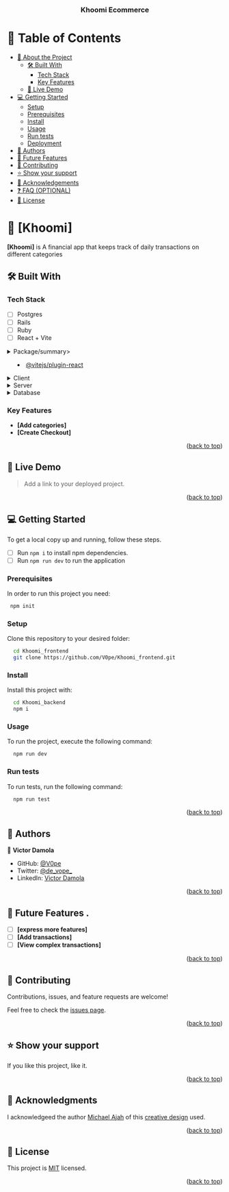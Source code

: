 <a name="readme-top"></a>

<div align="center">
  <br/>

  <h3><b>Khoomi Ecommerce</b></h3>

</div>

<!-- TABLE OF CONTENTS -->

# 📗 Table of Contents

- [📖 About the Project](#about-project)
  - [🛠 Built With](#built-with)
    - [Tech Stack](#tech-stack)
    - [Key Features](#key-features)
  - [🚀 Live Demo](#live-demo)
- [💻 Getting Started](#getting-started)
  - [Setup](#setup)
  - [Prerequisites](#prerequisites)
  - [Install](#install)
  - [Usage](#usage)
  - [Run tests](#run-tests)
  - [Deployment](#triangular_flag_on_post-deployment)
- [👥 Authors](#authors)
- [🔭 Future Features](#future-features)
- [🤝 Contributing](#contributing)
- [⭐️ Show your support](#support)
- [🙏 Acknowledgements](#acknowledgements)
- [❓ FAQ (OPTIONAL)](#faq)
- [📝 License](#license)

<!-- PROJECT DESCRIPTION -->

# 📖 [Khoomi] <a name="about-project"></a>

**[Khoomi]** is A financial app that keeps track of daily transactions on different categories

## 🛠 Built With <a name="built-with"></a>

### Tech Stack <a name="tech-stack"></a>

- [ ] Postgres
- [ ] Rails
- [ ] Ruby
- [ ] React + Vite

<details>
  <summary>Package/summary>
  <ul>
    <li><a href="https://github.com/vitejs/vite-plugin-react/blob/main/packages/plugin-react/README.md">@vitejs/plugin-react</a></li>
  </ul>
</details>

<details>
  <summary>Client</summary>
  <ul>
    <li><a href="https://www.w3schools.com/html/">HTML & Bootstrap</a></li>
  </ul>
</details>

<details>
  <summary>Server</summary>
  <ul>
    <li><a href="https://guides.rubyonrails.org/">Rails</a></li>
  </ul>
</details>

<details>
<summary>Database</summary>
  <ul>
    <li><a href="https://www.postgresql.org/">PostgreSQL</a></li>
  </ul>
</details>

<!-- Features -->

### Key Features <a name="key-features"></a>

- **[Add categories]**
- **[Create Checkout]**

<p align="right">(<a href="#readme-top">back to top</a>)</p>

<!-- LIVE DEMO -->

## 🚀 Live Demo <a name="live-demo"></a>

> Add a link to your deployed project.

<!-- - [Live Demo Link](https://rails-hvyl.onrender.com) -->

<p align="right">(<a href="#readme-top">back to top</a>)</p>

<!-- GETTING STARTED -->

## 💻 Getting Started <a name="getting-started"></a>

To get a local copy up and running, follow these steps.

- [ ] Run `npm i` to install npm dependencies.
- [ ] Run `npm run dev` to run the application

### Prerequisites

In order to run this project you need:


```sh
 npm init
```

### Setup

Clone this repository to your desired folder:


```sh
  cd Khoomi_frontend
  git clone https://github.com/V0pe/Khoomi_frontend.git
```

### Install

Install this project with:

```sh
  cd Khoomi_backend
  npm i
```

### Usage

To run the project, execute the following command:

```sh
  npm run dev
```

### Run tests

To run tests, run the following command:


```sh
  npm run test
```

<p align="right">(<a href="#readme-top">back to top</a>)</p>

<!-- AUTHORS -->

## 👥 Authors <a name="authors"></a>


👤 **Victor Damola**

- GitHub: [@V0pe](https://github.com/V0pe)
- Twitter: [@de_vope_](https://twitter.com/de_vope)
- LinkedIn: [Victor Damola](https://linkedin.com/in/victor-damola-aderibigbe-27931ab0)

<p align="right">(<a href="#readme-top">back to top</a>)</p>

<!-- FUTURE FEATURES -->

## 🔭 Future Features <a name="future-features"></a>.

- [ ] **[express more features]**
- [ ] **[Add transactions]**
- [ ] **[View complex transactions]**

<p align="right">(<a href="#readme-top">back to top</a>)</p>

<!-- CONTRIBUTING -->

## 🤝 Contributing <a name="contributing"></a>

Contributions, issues, and feature requests are welcome!

Feel free to check the [issues page](../../issues/).

<p align="right">(<a href="#readme-top">back to top</a>)</p>

<!-- SUPPORT -->

## ⭐️ Show your support <a name="support"></a>

If you like this project, like it.

<p align="right">(<a href="#readme-top">back to top</a>)</p>

<!-- ACKNOWLEDGEMENTS -->

## 🙏 Acknowledgments <a name="acknowledgements"></a>

I acknowledgeed the author [Michael Ajah](https://dribbble.com/naijatechguy) of this [creative design](https://dribbble.com/shots/15282101-Khoomi-Ecommerce-UI-Kit) used.

<p align="right">(<a href="#readme-top">back to top</a>)</p>


<!-- LICENSE -->

## 📝 License <a name="license"></a>

This project is [MIT](./LICENSE) licensed.

<p align="right">(<a href="#readme-top">back to top</a>)</p>
